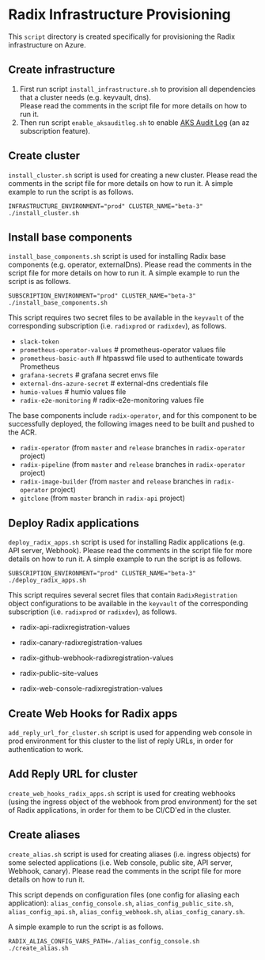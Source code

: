 # Radix Infrastructure Provisioning

This `script` directory is created specifically for provisioning the Radix infrastructure on Azure.

## Create infrastructure

1. First run script `install_infrastructure.sh` to provision all dependencies that a cluster needs (e.g. keyvault, dns).  
   Please read the comments in the script file for more details on how to run it.
1. Then run script `enable_aksauditlog.sh` to enable [AKS Audit Log](https://github.com/MicrosoftDocs/azure-docs/blob/master/articles/aks/view-master-logs.md) (an az subscription feature).

## Create cluster

`install_cluster.sh` script is used for creating a new cluster. Please read the comments in the script file for more details on how to run it. A simple example to run the script is as follows.

```
INFRASTRUCTURE_ENVIRONMENT="prod" CLUSTER_NAME="beta-3" ./install_cluster.sh
```

## Install base components

`install_base_components.sh` script is used for installing Radix base components (e.g. operator, externalDns). Please read the comments in the script file for more details on how to run it. A simple example to run the script is as follows.

```
SUBSCRIPTION_ENVIRONMENT="prod" CLUSTER_NAME="beta-3" ./install_base_components.sh
```

This script requires two secret files to be available in the `keyvault` of the corresponding subscription (i.e. `radixprod` or `radixdev`), as follows.

* `slack-token`
* `prometheus-operator-values` # prometheus-operator values file
* `prometheus-basic-auth` # htpasswd file used to authenticate towards Prometheus
* `grafana-secrets` # grafana secret envs file 
* `external-dns-azure-secret` # external-dns credentials file
* `humio-values` # humio values file
* `radix-e2e-monitoring` # radix-e2e-monitoring values file

The base components include `radix-operator`, and for this component to be successfully deployed, the following images need to be built and pushed to the ACR.

* `radix-operator` (from `master` and `release` branches in `radix-operator` project)
* `radix-pipeline` (from `master` and `release` branches in `radix-operator` project)
* `radix-image-builder` (from `master` and `release` branches in `radix-operator` project)
* `gitclone` (from `master` branch in `radix-api` project)

## Deploy Radix applications

`deploy_radix_apps.sh` script is used for installing Radix applications (e.g. API server, Webhook). Please read the comments in the script file for more details on how to run it. A simple example to run the script is as follows.

```
SUBSCRIPTION_ENVIRONMENT="prod" CLUSTER_NAME="beta-3" ./deploy_radix_apps.sh
```

This script requires several secret files that contain `RadixRegistration` object configurations to be available in the `keyvault` of the corresponding subscription (i.e. `radixprod` or `radixdev`), as follows.

* radix-api-radixregistration-values

* radix-canary-radixregistration-values

* radix-github-webhook-radixregistration-values

* radix-public-site-values

* radix-web-console-radixregistration-values

## Create Web Hooks for Radix apps

`add_reply_url_for_cluster.sh` script is used for appending web console in prod environment for this cluster to the list of reply URLs, in order for authentication to work.

## Add Reply URL for cluster

`create_web_hooks_radix_apps.sh` script is used for creating webhooks (using the ingress object of the webhook from prod environment) for the set of Radix applications, in order for them to be CI/CD'ed in the cluster.

## Create aliases

`create_alias.sh` script is used for creating aliases (i.e. ingress objects) for some selected applications  (i.e. Web console, public site, API server, Webhook, canary). Please read the comments in the script file for more details on how to run it. 

This script depends on configuration files (one config for aliasing each application): `alias_config_console.sh`, `alias_config_public_site.sh`, `alias_config_api.sh`, `alias_config_webhook.sh`, `alias_config_canary.sh`.

A simple example to run the script is as follows.

```
RADIX_ALIAS_CONFIG_VARS_PATH=./alias_config_console.sh ./create_alias.sh
```
